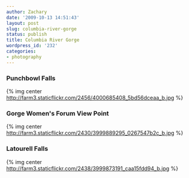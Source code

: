 ```yaml
---
author: Zachary
date: '2009-10-13 14:51:43'
layout: post
slug: columbia-river-gorge
status: publish
title: Columbia River Gorge
wordpress_id: '232'
categories:
- photography
---
```

### Punchbowl Falls
{% img center http://farm3.staticflickr.com/2456/4000685408_5bd56dceaa_b.jpg %}

### Gorge Women's Forum View Point
{% img center http://farm3.staticflickr.com/2430/3999889295_0267547b2c_b.jpg %}

### Latourell Falls
{% img center http://farm3.staticflickr.com/2438/3999873191_caa15fdd94_b.jpg %}

